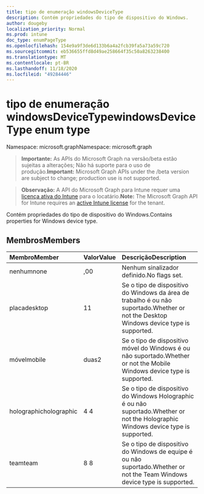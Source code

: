 ```yaml
---
title: tipo de enumeração windowsDeviceType
description: Contém propriedades do tipo de dispositivo do Windows.
author: dougeby
localization_priority: Normal
ms.prod: intune
doc_type: enumPageType
ms.openlocfilehash: 154e9a9f3de6d133b6a4a2fcb39fa5a73a59c720
ms.sourcegitcommit: eb536655ffd8d49ae258664f35c50a8263238400
ms.translationtype: MT
ms.contentlocale: pt-BR
ms.lasthandoff: 11/18/2020
ms.locfileid: "49284446"
---
```

# <a name="windowsdevicetype-enum-type"></a><span data-ttu-id="6fc92-103">tipo de enumeração windowsDeviceType</span><span class="sxs-lookup"><span data-stu-id="6fc92-103">windowsDeviceType enum type</span></span>

<span data-ttu-id="6fc92-104">Namespace: microsoft.graph</span><span class="sxs-lookup"><span data-stu-id="6fc92-104">Namespace: microsoft.graph</span></span>

> <span data-ttu-id="6fc92-105">**Importante:** As APIs do Microsoft Graph na versão/beta estão sujeitas a alterações; Não há suporte para o uso de produção.</span><span class="sxs-lookup"><span data-stu-id="6fc92-105">**Important:** Microsoft Graph APIs under the /beta version are subject to change; production use is not supported.</span></span>

> <span data-ttu-id="6fc92-106">**Observação:** A API do Microsoft Graph para Intune requer uma [licença ativa do Intune](https://go.microsoft.com/fwlink/?linkid=839381) para o locatário.</span><span class="sxs-lookup"><span data-stu-id="6fc92-106">**Note:** The Microsoft Graph API for Intune requires an [active Intune license](https://go.microsoft.com/fwlink/?linkid=839381) for the tenant.</span></span>

<span data-ttu-id="6fc92-107">Contém propriedades do tipo de dispositivo do Windows.</span><span class="sxs-lookup"><span data-stu-id="6fc92-107">Contains properties for Windows device type.</span></span>

## <a name="members"></a><span data-ttu-id="6fc92-108">Membros</span><span class="sxs-lookup"><span data-stu-id="6fc92-108">Members</span></span>
|<span data-ttu-id="6fc92-109">Membro</span><span class="sxs-lookup"><span data-stu-id="6fc92-109">Member</span></span>|<span data-ttu-id="6fc92-110">Valor</span><span class="sxs-lookup"><span data-stu-id="6fc92-110">Value</span></span>|<span data-ttu-id="6fc92-111">Descrição</span><span class="sxs-lookup"><span data-stu-id="6fc92-111">Description</span></span>|
|:---|:---|:---|
|<span data-ttu-id="6fc92-112">nenhum</span><span class="sxs-lookup"><span data-stu-id="6fc92-112">none</span></span>|<span data-ttu-id="6fc92-113">,0</span><span class="sxs-lookup"><span data-stu-id="6fc92-113">0</span></span>|<span data-ttu-id="6fc92-114">Nenhum sinalizador definido.</span><span class="sxs-lookup"><span data-stu-id="6fc92-114">No flags set.</span></span>|
|<span data-ttu-id="6fc92-115">placa</span><span class="sxs-lookup"><span data-stu-id="6fc92-115">desktop</span></span>|<span data-ttu-id="6fc92-116">1</span><span class="sxs-lookup"><span data-stu-id="6fc92-116">1</span></span>|<span data-ttu-id="6fc92-117">Se o tipo de dispositivo do Windows da área de trabalho é ou não suportado.</span><span class="sxs-lookup"><span data-stu-id="6fc92-117">Whether or not the Desktop Windows device type is supported.</span></span>|
|<span data-ttu-id="6fc92-118">móvel</span><span class="sxs-lookup"><span data-stu-id="6fc92-118">mobile</span></span>|<span data-ttu-id="6fc92-119">duas</span><span class="sxs-lookup"><span data-stu-id="6fc92-119">2</span></span>|<span data-ttu-id="6fc92-120">Se o tipo de dispositivo móvel do Windows é ou não suportado.</span><span class="sxs-lookup"><span data-stu-id="6fc92-120">Whether or not the Mobile Windows device type is supported.</span></span>|
|<span data-ttu-id="6fc92-121">holographic</span><span class="sxs-lookup"><span data-stu-id="6fc92-121">holographic</span></span>|<span data-ttu-id="6fc92-122">4 </span><span class="sxs-lookup"><span data-stu-id="6fc92-122">4</span></span>|<span data-ttu-id="6fc92-123">Se o tipo de dispositivo do Windows Holographic é ou não suportado.</span><span class="sxs-lookup"><span data-stu-id="6fc92-123">Whether or not the Holographic Windows device type is supported.</span></span>|
|<span data-ttu-id="6fc92-124">team</span><span class="sxs-lookup"><span data-stu-id="6fc92-124">team</span></span>|<span data-ttu-id="6fc92-125">8 </span><span class="sxs-lookup"><span data-stu-id="6fc92-125">8</span></span>|<span data-ttu-id="6fc92-126">Se o tipo de dispositivo do Windows de equipe é ou não suportado.</span><span class="sxs-lookup"><span data-stu-id="6fc92-126">Whether or not the Team Windows device type is supported.</span></span>|




